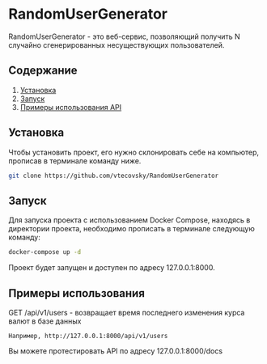 # RandomUserGenerator
RandomUserGenerator - это веб-сервис, позволяющий получить N случайно сгенерированных несуществующих пользователей. 

## Содержание

1. [Установка](#установка)
2. [Запуск](#запуск)
3. [Примеры использования API](#примеры-использования)

## Установка

Чтобы установить проект, его нужно склонировать себе на компьютер, прописав в терминале команду ниже.
```bash
git clone https://github.com/vtecovsky/RandomUserGenerator
```

## Запуск

Для запуска проекта с использованием Docker Compose, находясь в директории проекта, необходимо прописать в терминале следующую команду: 

```bash
docker-compose up -d
```

Проект будет запущен и доступен по адресу 127.0.0.1:8000.

## Примеры использования

GET /api/v1/users - возвращает время последнего изменения курса валют в базе данных

    Например, http://127.0.0.1:8000/api/v1/users

Вы можете протестировать API по адресу 127.0.0.1:8000/docs
